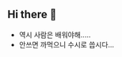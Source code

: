 ## Hi there 👋

- 역시 사람은 배워야해.....
- 안쓰면 까먹으니 수시로 씁시다...
<!--
**Reflow-Soldering/Reflow-Soldering** is a ✨ _special_ ✨ repository because its `README.md` (this file) appears on your GitHub profile.

Here are some ideas to get you started:

- 🔭 I’m currently working on ...
- 🌱 I’m currently learning ...
- 👯 I’m looking to collaborate on ...
- 🤔 I’m looking for help with ...
- 💬 Ask me about ...
- 📫 How to reach me: ...
- 😄 Pronouns: ...
- ⚡ Fun fact: ...
-->
